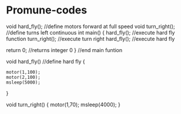 # Promune-codes

void hard_fly(); //define motors forward at full speed
void turn_right(); //define turns left continuous 
int main()
{
	hard_fly(); //execute hard fly function
	turn_right(); //execute turn right
	hard_fly(); //execute hard fly

return 0; //returns integer 0
} //end main funtion

void hard_fly() //define hard fly
{
	
	motor(1,100);
	motor(2,100);
	msleep(5000); 
}

void turn_right()
{
	motor(1,70);
	msleep(4000);
}
